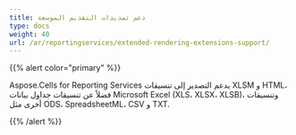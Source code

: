```yaml
---
title: دعم تمديدات التقديم الموسعة
type: docs
weight: 40
url: /ar/reportingservices/extended-rendering-extensions-support/
---
```


{{% alert color="primary" %}} 

Aspose.Cells for Reporting Services يدعم التصدير إلى تنسيقات XLSM و HTML، فضلاً عن تنسيقات جداول بيانات Microsoft Excel (XLS، XLSX، XLSB)، وتنسيقات أخرى مثل ODS، SpreadsheetML، CSV و TXT. 

{{% /alert %}}
